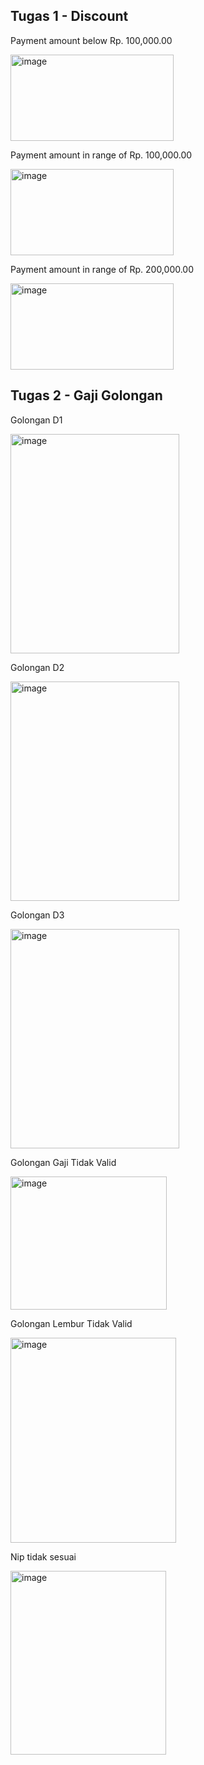 ## Tugas 1 - Discount

Payment amount below Rp. 100,000.00

<img width="261" height="138" alt="image" src="https://github.com/user-attachments/assets/37c29698-24a9-4866-90b5-530bbdbf44aa" />

Payment amount in range of Rp. 100,000.00

<img width="261" height="138" alt="image" src="https://github.com/user-attachments/assets/d84f0b68-5b53-4b1f-873b-67813d127805" />

Payment amount in range of Rp. 200,000.00

<img width="261" height="138" alt="image" src="https://github.com/user-attachments/assets/187369dd-19c3-4eb4-ad15-8f91840a9b26" />

## Tugas 2 - Gaji Golongan

Golongan D1

<img width="270" height="351" alt="image" src="https://github.com/user-attachments/assets/772e01ca-eacd-41e2-ae29-e41f9fa7ad9e" />

Golongan D2

<img width="270" height="351" alt="image" src="https://github.com/user-attachments/assets/29f3b060-ad4e-4bbe-8290-e8b15e2881c3" />

Golongan D3

<img width="270" height="351" alt="image" src="https://github.com/user-attachments/assets/c78880dd-596c-4696-93b8-59b500ac099e" />

Golongan Gaji Tidak Valid

<img width="250" height="213" alt="image" src="https://github.com/user-attachments/assets/f7189870-91e5-4f1f-bebf-b390963f036d" />

Golongan Lembur Tidak Valid

<img width="265" height="328" alt="image" src="https://github.com/user-attachments/assets/770508ad-b915-4b6f-9a4f-53574a6032d6" />

Nip tidak sesuai

<img width="249" height="294" alt="image" src="https://github.com/user-attachments/assets/e027b291-ac61-4a8f-9178-c4a9b1230764" />
